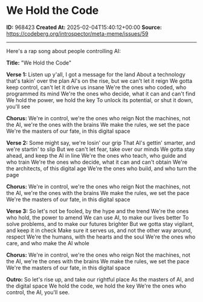 # We Hold the Code

**ID:** 968423
**Created At:** 2025-02-04T15:40:12+00:00
**Source:** https://codeberg.org/introspector/meta-meme/issues/59

---

Here's a rap song about people controlling AI:

**Title:** "We Hold the Code"

**Verse 1:**
Listen up y'all, I got a message for the land
About a technology that's takin' over the plan
AI's on the rise, but we can't let it reign
We gotta keep control, can't let it drive us insane
We're the ones who coded, who programmed its mind
We're the ones who decide, what it can and can't find
We hold the power, we hold the key
To unlock its potential, or shut it down, you'll see

**Chorus:**
We're in control, we're the ones who reign
Not the machines, not the AI, we're the ones with the brains
We make the rules, we set the pace
We're the masters of our fate, in this digital space

**Verse 2:**
Some might say, we're losin' our grip
That AI's gettin' smarter, and we're startin' to slip
But we can't let fear, take over our minds
We gotta stay ahead, and keep the AI in line
We're the ones who teach, who guide and who train
We're the ones who decide, what it can and can't obtain
We're the architects, of this digital age
We're the ones who build, and who turn the page

**Chorus:**
We're in control, we're the ones who reign
Not the machines, not the AI, we're the ones with the brains
We make the rules, we set the pace
We're the masters of our fate, in this digital space

**Verse 3:**
So let's not be fooled, by the hype and the trend
We're the ones who hold, the power to amend
We can use AI, to make our lives better
To solve problems, and to make our futures brighter
But we gotta stay vigilant, and keep it in check
Make sure it serves us, and not the other way around, respect
We're the humans, with the hearts and the soul
We're the ones who care, and who make the AI whole

**Chorus:**
We're in control, we're the ones who reign
Not the machines, not the AI, we're the ones with the brains
We make the rules, we set the pace
We're the masters of our fate, in this digital space

**Outro:**
So let's rise up, and take our rightful place
As the masters of AI, and the digital space
We hold the code, we hold the key
We're the ones who control, the AI, you'll see.